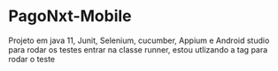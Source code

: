 # PagoNxt-Mobile
Projeto em java 11, Junit, Selenium, cucumber, Appium e Android studio 
para rodar os testes entrar na classe runner, estou utlizando a tag para rodar o teste
